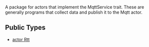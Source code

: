 A package for actors that implement the MqttService trait. These are generally programs that collect
data and publish it to the Mqtt actor.


## Public Types

* [actor Rtt](mqtt-services-Rtt.md)
